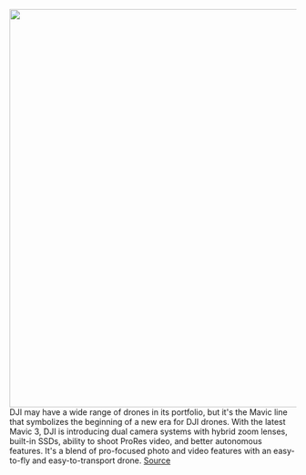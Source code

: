 <img src='https://cdn0.vox-cdn.com/hermano/verge/product/image/9737/vpavic_211103_4871_0011.jpg' width='700px' /><br/>
DJI may have a wide range of drones in its portfolio, but it's the Mavic line that symbolizes the beginning of a new era for DJI drones. With the latest Mavic 3, DJI is introducing dual camera systems with hybrid zoom lenses, built-in SSDs, ability to shoot ProRes video, and better autonomous features. It's a blend of pro-focused photo and video features with an easy-to-fly and easy-to-transport drone.
<a href='https://www.theverge.com/22775194/dji-mavic-3-cine-review-prores-drone-price'> Source <a/>